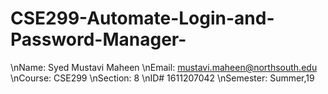 # CSE299-Automate-Login-and-Password-Manager-
\nName: Syed Mustavi Maheen
\nEmail: mustavi.maheen@northsouth.edu
\nCourse: CSE299
\nSection: 8
\nID# 1611207042
\nSemester: Summer,19 

